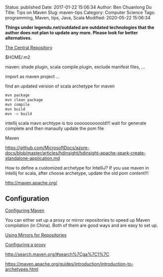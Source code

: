 Status: published
Date: 2017-01-22 15:06:34
Author: Ben Chuanlong Du
Title: Tips on Maven
Slug: maven-tips
Category: Computer Science
Tags: programming, Maven, tips, Java, Scala
Modified: 2020-05-22 15:06:34

**Things under legendu.net/outdated are outdated technologies that the author does not plan to update any more. Please look for better alternatives.**

[The Central Repository](http://search.maven.org/#search)

$HOME/.m2

maven: shade plugin, scala compile plugin, exclude manifest files, ...

import as maven project ...

find an updated version of scala archetype for maven

```sh
mvn package  
mvn clean package  
mvn compile  
mvn build  
mvn -e build
```

intellij scala mavn archtype is too ooooooooooold!!! 
wait for generate complete and then manaully update the pom file


Maven

https://github.com/MicrosoftDocs/azure-docs/blob/master/articles/hdinsight/hdinsight-apache-spark-create-standalone-application.md


How to define a customized archetype for IntelliJ?
If you use maven in intellij for scala, after choose archetype, update the old pom content!!!

http://maven.apache.org/

## Configuration

[Configuring Maven](https://maven.apache.org/guides/mini/guide-configuring-maven.html)

You can either set up a proxy or mirror repositories to speed up Maven compilation (in China).
Both of them are good ways and are easy to set up.

[Using Mirrors for Repositories](https://maven.apache.org/guides/mini/guide-mirror-settings.html)

[Configuring a proxy](https://maven.apache.org/guides/mini/guide-proxies.html)



http://search.maven.org/#search%7Cga%7C1%7C

https://maven.apache.org/guides/introduction/introduction-to-archetypes.html

